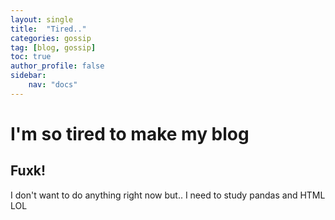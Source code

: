 ```yaml
---
layout: single
title:  "Tired.."
categories: gossip
tag: [blog, gossip]
toc: true
author_profile: false
sidebar:
    nav: "docs"
---
```


# I'm so tired to make my blog
## Fuxk!
I don't want to do anything right now but.. I need to study pandas and HTML LOL